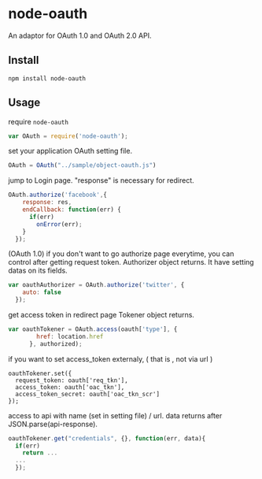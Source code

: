 node-oauth
=

An adaptor for OAuth 1.0 and OAuth 2.0 API.

Install
-

    npm install node-oauth


Usage
-

require `node-oauth`

```js
var OAuth = require('node-oauth');

```

set your application OAuth setting file.

```js
OAuth = OAuth("../sample/object-oauth.js")

```

jump to Login page.
"response" is necessary for redirect.

```js
OAuth.authorize('facebook',{
    response: res,
    endCallback: function(err) {
      if(err)
        onError(err);
    }
  });

```

(OAuth 1.0)
if you don't want to go authorize page everytime, you can control after getting request token.
Authorizer object returns. It have setting datas on its fields.

```js
var oauthAuthorizer = OAuth.authorize('twitter', {
    auto: false
  });

```

get access token in redirect page
Tokener object returns.

```js
var oauthTokener = OAuth.access(oauth['type'], {
        href: location.href
      }, authorized);

```

if you want to set access_token externaly, ( that is , not via url )

````
oauthTokener.set({
  request_token: oauth['req_tkn'],
  access_token: oauth['oac_tkn'],
  access_token_secret: oauth['oac_tkn_scr']
});

````

access to api with name (set in setting file) / url. data returns after JSON.parse(api-response).

```js
oauthTokener.get("credentials", {}, function(err, data){
  if(err)
    return ...
  ...
  });

```
